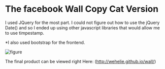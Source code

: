 # The facebook Wall Copy Cat Version

I used JQuery for the most part. I could not figure out how to use the jQuery Date() and so I ended up using other javascript libraries that would allow me to use timpestamp. 

*I also used bootstrap for the frontend. 


![figure](https://cloud.githubusercontent.com/assets/3928442/6185334/fb15e468-b321-11e4-80e5-7eb62fc9d87d.png)

The final product can be viewed right Here: (http://wehelie.github.io/wall/)
